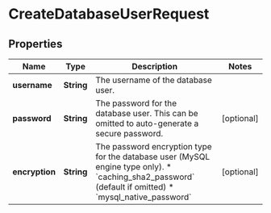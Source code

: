 

# CreateDatabaseUserRequest


## Properties

| Name | Type | Description | Notes |
|------------ | ------------- | ------------- | -------------|
|**username** | **String** | The username of the database user. |  |
|**password** | **String** | The password for the database user. This can be omitted to auto-generate a secure password. |  [optional] |
|**encryption** | **String** | The password encryption type for the database user (MySQL engine type only). * &#x60;caching_sha2_password&#x60; (default if omitted) * &#x60;mysql_native_password&#x60; |  [optional] |



